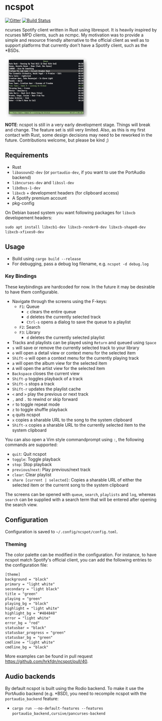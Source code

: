 # ncspot

[![Gitter](https://badges.gitter.im/ncspot/community.svg)](https://gitter.im/ncspot/community?utm_source=badge&utm_medium=badge&utm_campaign=pr-badge)
[![Build Status](https://travis-ci.com/hrkfdn/ncspot.svg?token=DoBH2xZ13CfuTfqgEyp7&branch=develop)](https://travis-ci.com/hrkfdn/ncspot)

ncurses Spotify client written in Rust using librespot. It is heavily inspired
by ncurses MPD clients, such as ncmpc.  My motivation was to provide a simple
and resource friendly alternative to the official client as well as to support
platforms that currently don't have a Spotify client, such as the *BSDs.

[![Search](/screenshots/screenshot-thumb.png?raw=true)](/screenshots/screenshot.png?raw=true)

**NOTE**: ncspot is still in a very early development stage. Things will break
and change. The feature set is still very limited. Also, as this is my first
contact with Rust, some design decisions may need to be reworked in the
future. Contributions welcome, but please be kind ;)

## Requirements

* Rust
* `libasound2-dev` (or `portaudio-dev`, if you want to use the PortAudio backend)
* `libncurses-dev` and `libssl-dev`
* `libdbus-1-dev`
* `libxcb` + development headers (for clipboard access)
* A Spotify premium account
* pkg-config

On Debian based system you want following packages for `libxcb` developement headers:
```
sudo apt install libxcb1-dev libxcb-render0-dev libxcb-shape0-dev libxcb-xfixes0-dev
```


## Usage

* Build using `cargo build --release`
* For debugging, pass a debug log filename, e.g. `ncspot -d debug.log`

### Key Bindings

These keybindings are hardcoded for now. In the future it may be desirable to
have them configurable.

* Navigate through the screens using the F-keys:
  * `F1`: Queue
    * `c` clears the entire queue
    * `d` deletes the currently selected track
    * `Ctrl-s` opens a dialog to save the queue to a playlist
  * `F2`: Search
  * `F3`: Library
    * `d` deletes the currently selected playlist
* Tracks and playlists can be played using `Return` and queued using `Space`
* `s` will save or remove the currently selected track to your library
* `o` will open a detail view or context menu for the selected item
* `Shift-o` will open a context menu for the currently playing track
* `a` will open the album view for the selected item
* `A` will open the artist view for the selected item
* `Backspace` closes the current view
* `Shift-p` toggles playback of a track
* `Shift-s` stops a track
* `Shift-r` updates the playlist cache
* `<` and `>` play the previous or next track
* `,` and `.` to rewind or skip forward
* `r` to toggle repeat mode
* `z` to toggle shuffle playback
* `q` quits ncspot
* `x` copies a sharable URL to the song to the system clipboard
* `Shift-x` copies a sharable URL to the currently selected item to the system clipboard

You can also open a Vim style commandprompt using `:`, the following commands
are supported:

* `quit`: Quit ncspot
* `toggle`: Toggle playback
* `stop`: Stop playback
* `previous`/`next`: Play previous/next track
* `clear`: Clear playlist
* `share [current | selected]`: Copies a sharable URL of either the selected item or the currernt song to the system clipboard

The screens can be opened with `queue`, `search`, `playlists` and `log`, whereas
`search` can be supplied with a search term that will be entered after opening
the search view.

## Configuration

Configuration is saved to `~/.config/ncspot/config.toml`.

### Theming

The color palette can be modified in the configuration. For instance, to have
ncspot match Spotify's official client, you can add the following entries to the
configuration file:

```
[theme]
background = "black"
primary = "light white"
secondary = "light black"
title = "green"
playing = "green"
playing_bg = "black"
highlight = "light white"
highlight_bg = "#484848"
error = "light white"
error_bg = "red"
statusbar = "black"
statusbar_progress = "green"
statusbar_bg = "green"
cmdline = "light white"
cmdline_bg = "black"
```

More examples can be found in pull request
https://github.com/hrkfdn/ncspot/pull/40.

## Audio backends

By default ncspot is built using the Rodio backend.  To make it use the
PortAudio backend (e.g. *BSD), you need to recompile ncspot with the
`portaudio_backend` feature:

* `cargo run --no-default-features --features
  portaudio_backend,cursive/pancurses-backend`
